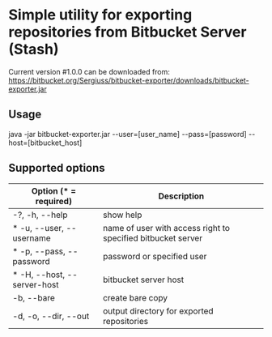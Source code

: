 # Simple utility for exporting repositories from Bitbucket Server (Stash)

Current version #1.0.0 can be downloaded from: https://bitbucket.org/Sergiuss/bitbucket-exporter/downloads/bitbucket-exporter.jar

## Usage

java -jar bitbucket-exporter.jar --user=[user_name] --pass=[password] --host=[bitbucket_host]

## Supported options

Option (* = required) | Description
--- | ---
-?, -h, --help | show help
* -u, --user, --username | name of user with access right to specified bitbucket server
* -p, --pass, --password | password or specified user
* -H, --host, --server-host | bitbucket server host
-b, --bare <Boolean> | create bare copy
-d, -o, --dir, --out <File> | output directory for exported repositories
